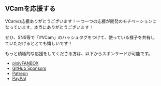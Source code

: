 VCamを応援する
---

VCamの応援ありがとうございます！一つ一つの応援が開発のモチベーションになっています。本当にありがとうございます！

ぜひ、SNS等で「#VCam」のハッシュタグをつけて、使っている様子を共有していただけるととても嬉しいです！

もっと積極的な応援をしてくださる方は、以下からスポンサードが可能です。

- [pixivFANBOX](https://tattn.fanbox.cc/plans)
- [GitHub Sponsors](https://github.com/sponsors/tattn)
- [Patreon](https://www.patreon.com/tattn)
- [PayPal](https://www.paypal.com/paypalme/tattn)
